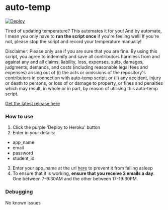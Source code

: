 # auto-temp
[![Deploy](https://www.herokucdn.com/deploy/button.svg)](https://heroku.com/deploy?template=https://github.com/seancze/fully-auto-temp/tree/heroku)

Tired of updating temperature? This automates it for you!
And by automate, I mean you only have to **run the script once** if you're feeling well!
If you're not, please stop the script and record your temperature manually!

Disclaimer: Please only use if you are sure that you are fine.
By using this script, you agree to indemnify and save all contributors harmless from and against any and all claims, liability, loss, expenses, suits, damages, judgments, demands, and costs (including reasonable legal fees and expenses) arising out of (i) the acts or omissions of the repository's contributors in connection with auto-temp script; or (ii) any accident, injury or death to persons, or loss of or damage to property, or fines and penalties which may result, in whole or in part, by reason of utilising this auto-temp script.

[Get the latest release here](https://github.com/shohamc1/auto-temp/releases)

### How to use
1. Click the purple 'Deploy to Heroku' button
2. Enter in your details:
- app_name
- email
- password
- student_id
3. Enter your app_name at the url [here](https://kaffeine.herokuapp.com/) to prevent it from falling asleep
4. To ensure that it is working, **ensure that you receive 2 emails a day**. One between 7-9:30AM and the other between 17-19:30PM.

 ### Debugging
 No known issues
